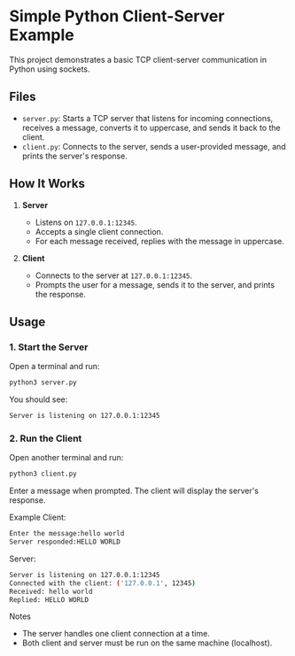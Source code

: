 # Simple Python Client-Server Example

This project demonstrates a basic TCP client-server communication in Python using sockets.

## Files

- `server.py`: Starts a TCP server that listens for incoming connections, receives a message, converts it to uppercase, and sends it back to the client.
- `client.py`: Connects to the server, sends a user-provided message, and prints the server's response.

## How It Works

1. **Server**

   - Listens on `127.0.0.1:12345`.
   - Accepts a single client connection.
   - For each message received, replies with the message in uppercase.

2. **Client**
   - Connects to the server at `127.0.0.1:12345`.
   - Prompts the user for a message, sends it to the server, and prints the response.

## Usage

### 1. Start the Server

Open a terminal and run:

```bash
python3 server.py
```

You should see:

```bash
Server is listening on 127.0.0.1:12345
```

### 2. Run the Client

Open another terminal and run:

```bash
python3 client.py
```

Enter a message when prompted. The client will display the server's response.

Example
Client:

```bash
Enter the message:hello world
Server responded:HELLO WORLD
```

Server:

```bash
Server is listening on 127.0.0.1:12345
Connected with the client: ('127.0.0.1', 12345)
Received: hello world
Replied: HELLO WORLD
```

Notes

- The server handles one client connection at a time.
- Both client and server must be run on the same machine (localhost).
